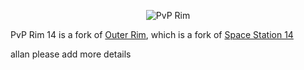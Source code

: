 <p align="center"> <img alt="PvP Rim" src="https://raw.githubusercontent.com/PixelTheKermit/PvP-RIM/master/Resources/Textures/Logo/logo.png" /></p>

PvP Rim 14 is a fork of [Outer Rim](https://github.com/moonheart08/outer-rim-14), which is a fork of [Space Station 14](https://spacestation14.io/)


allan please add more details